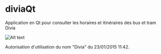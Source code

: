 # diviaQt
Application en Qt pour consulter les horaires et itinéraires des bus et tram Divia

![Alt text](https://raw.githubusercontent.com/aaaaadrien/diviaQt/master/diviaQt.png "DiviaQt")

Autorisation d'utilisation du nom "Divia" du 23/01/2015 11:42.
